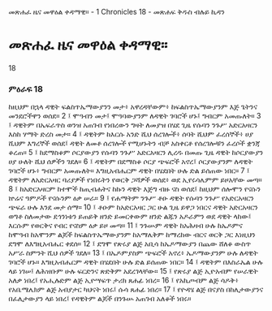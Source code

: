 ﻿
 መጽሐፈ ዜና መዋዕል ቀዳማዊ። - 1 Chronicles 18 - መጽሐፍ ቅዱስ ብሉይ ኪዳን
#  መጽሐፈ ዜና መዋዕል ቀዳማዊ።
18
### ምዕራፍ 18
ከዚህም በኋላ ዳዊት ፍልስጥኤማውያንን መታ፥ አዋረዳቸውም፥ ከፍልስጥኤማውያንም እጅ ጌትንና መንደሮችዋን ወሰደ።
2 ፤ ሞዓብን መታ፤ ሞዓባውያንም ለዳዊት ገባሮች ሆኑ፤ ግብርም አመጡለት።
3 ፤ ዳዊትም በኤፍራጥስ ወንዝ አጠገብ የነበረውን ግዛት ለመያዝ በሄደ ጊዜ የሱባን ንጉሥ አድርአዛርን እስከ ሃማት ድረስ መታ።
4 ፤ ዳዊትም ከእርሱ አንድ ሺህ ሰረገሎች፥ ሰባት ሺህም ፈረሰኞች፥ ሀያ ሺህም እግረኞች ወሰደ፤ ዳዊት ለመቶ ሰረገሎች የሚሆኑትን ብቻ አስቀርቶ የሰረገሎቹን ፈረሶች ቋንጃ ቆረጠ።
5 ፤ ከደማስቆም ሶርያውያን የሱባን ንጉሥ አድርአዛርን ሊረዱ በመጡ ጊዜ ዳዊት ከሶርያውያን ሀያ ሁለት ሺህ ሰዎችን ገደለ።
6 ፤ ዳዊትም በደማስቆ ሶርያ ጭፍሮች አኖረ፤ ሶርያውያንም ለዳዊት ገባሮች ሆኑ፥ ግብርም አመጡለት። እግዚአብሔርም ዳዊት በሄደበት ሁሉ ድል ይሰጠው ነበር።
7 ፤ ዳዊትም ለአድርአዛር ባሪያዎች የነበሩትን የወርቅ ጋሻዎች ወሰደ፥ ወደ ኢየሩሳሌምም ይዞአቸው መጣ።
8 ፤ ከአድርአዛርም ከተሞች ከጢብሐትና ከኩን ዳዊት እጅግ ብዙ ናስ ወሰደ፤ ከዚህም ሰሎሞን የናሱን ኵሬና ዓምዶች የናሱንም ዕቃ ሠራ።
9 ፤ የሐማትም ንጉሥ ቶዑ ዳዊት የሱባን ንጉሥ የአድርአዛርን ጭፍራ ሁሉ እንደ መታ ሰማ።
10 ፤ ቶዑም ከአድርአዛር ጋር ሁል ጊዜ ይዋጋ ነበርና ዳዊት አድርአዛርን ወግቶ ስለመታው ደኅንነቱን ይጠይቅ ዘንድ ይመርቀውም ዘንድ ልጁን አዶራምን ወደ ዳዊት ላከው፤ እርሱም የወርቅና የብር የናስም ዕቃ ይዞ መጣ።
11 ፤ ንጉሡም ዳዊት ከአሕዛብ ሁሉ ከኤዶምና ከሞዓብ ከአሞንም ልጆች ከፍልስጥኤማውያንም ከአማሌቅም ከማረከው ብርና ወርቅ ጋር እነዚህን ደግሞ ለእግዚአብሔር ቀደሰ።
12 ፤ ደግሞ የጽሩያ ልጅ አቢሳ ከኤዶማውያን በጨው ሸለቆ ውስጥ አሥራ ስምንት ሺህ ሰዎች ገደለ።
13 ፤ በኤዶምያስም ጭፍሮች አኖረ፥ ኤዶማውያንም ሁሉ ለዳዊት ገባሮች ሆኑ። እግዚአብሔርም ዳዊት በሄደበት ሁሉ ድል ይሰጠው ነበር።
14 ፤ ዳዊትም በእስራኤል ሁሉ ላይ ነገሠ፤ ለሕዝቡም ሁሉ ፍርድንና ጽድቅም አደረገላቸው።
15 ፤ የጽሩያ ልጅ ኢዮአብም የሠራዊት አለቃ ነበረ፤ የአሒሉድም ልጅ ኢዮሣፍጥ ታሪክ ጸሐፊ ነበረ።
16 ፤ የአኪጦብም ልጅ ሳዶቅ፥ የአቤሜሌክም ልጅ አብያታር ካህናት ነበሩ፤ ሱሳ ጸሐፊ ነበረ።
17 ፤ የዮዳሄ ልጅ በናያስ በከሊታውያንና በፈሊታውያን ላይ ነበረ፤ የዳዊትም ልጆች በንጉሡ አጠገብ አለቆች ነበሩ። 
